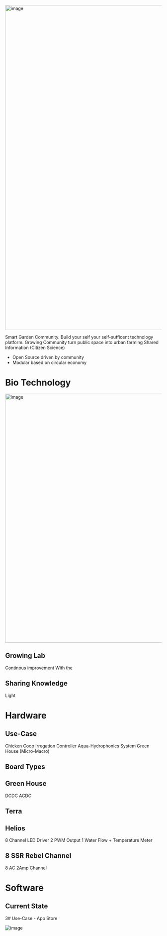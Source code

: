 <img width="1044" alt="image" src="https://github.com/alfredtorch/edward/assets/38537119/efd46c8c-8d4a-45d7-ad58-6c7031de8b7f">

Smart Garden Community. Build your self your self-sufficent technology platform. 
Growing Community turn public space into urban farming
Shared Information (Citizen Science)

- Open Source driven by community
- Modular based on circular economy

# Bio Technology
<img width="800" alt="image" align="center" src="https://github.com/alfredtorch/edward/assets/38537119/cf328e57-753d-48ca-9412-3c478e19aede">

## Growing Lab
Continous improvement With the 

## Sharing Knowledge
Light

# Hardware
## Use-Case
Chicken Coop
Irregation Controller
Aqua-Hydrophonics System
Green House (Micro-Macro)

## Board Types
## Green House
DCDC
ACDC

## Terra

## Helios
8 Channel LED Driver
2 PWM Output
1 Water Flow + Temperature Meter

## 8 SSR Rebel Channel
8 AC 2Amp Channel

# Software
## Current State
3# Use-Case - App Store

![image](https://github.com/alfredtorch/edward/assets/38537119/cfb90137-6b8a-41f8-953e-c9513412943e)

